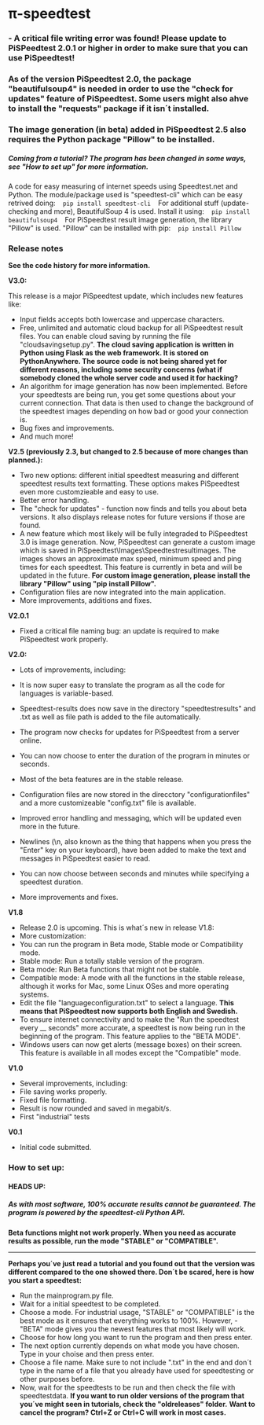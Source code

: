 # π-speedtest

### - A critical file writing error was found! Please update to PiSPeedtest 2.0.1 or higher in order to make sure that you can use PiSpeedtest!
### As of the version PiSpeedtest 2.0, the package "beautifulsoup4" is needed in order to use the "check for updates" feature of PiSpeedtest. Some users might also ahve to install the "requests" package if it isn´t installed.

### The image generation (in beta) added in PiSpeedtest 2.5 also requires the Python package "Pillow" to be installed.

##### Coming from a tutorial? The program has been changed in some ways, see "How to set up" for more information.
A code for easy measuring of internet speeds using Speedtest.net and Python. The module/package used is "speedtest-cli" which can be easy retrived doing:
` ` `
pip install speedtest-cli
 ` ` `
 For additional stuff (update-checking and more), BeautifulSoup 4 is used. Install it using:
  ` ` `
  pip install beautifulsoup4
   ` ` `
  For PiSpeedtest result image generation, the library "Pillow" is used. "Pillow" can be installed with pip:
  ` ` `
  pip install Pillow
   ` ` `
### Release notes
**See the code history for more information.**


**V3.0:**


This release is a major PiSpeedtest update, which includes new features like:
- Input fields accepts both lowercase and uppercase characters.
- Free, unlimited and automatic cloud backup for all PiSpeedtest result files. You can enable cloud saving
by running the file "cloudsavingsetup.py". **The cloud saving application is written in Python using Flask as
the web framework. It is stored on PythonAnywhere. The source code is not being shared yet for different reasons,
including some security concerns (what if somebody cloned the whole server code and used it for hacking?**
- An algorithm for image generation has now been implemented. Before your speedtests are being run, you get
some questions about your current connection. That data is then used to change the background of the speedtest
images depending on how bad or good your connection is.
- Bug fixes and improvements.
- And much more!

**V2.5 (previously 2.3, but changed to 2.5 because of more changes than planned.):**

- Two new options: different initial speedtest measuring and different speedtest results text formatting. These options
makes PiSpeedtest even more customzieable and easy to use.
- Better error handling.
- The "check for updates" - function now finds and tells you about beta versions. It also displays release notes for future versions if those are found.
- A new feature which most likely will be fully integraded to PiSpeedtest 3.0 is image generation. Now, PiSpeedtest can generate a custom image which is saved in PiSpeedtest\Images\Speedtestresultimages. The images shows an approximate max speed, minimum speed and ping times  for each speedtest. This feature is currently in beta and will be updated in the future. **For custom image generation, please install the library "Pillow" using "pip install Pillow".**
- Configuration files are now integrated into the main application.
- More improvements, additions and fixes.

**V2.0.1**
- Fixed a critical file naming bug: an update is required to make PiSpeedtest work properly.

**V2.0:**
- Lots of improvements, including:

 - It is now super easy to translate the program as all the code for languages is variable-based.
 - Speedtest-results does now save in the directory "speedtestresults" and .txt as well as file path is added to the file automatically.
 - The program now checks for updates for PiSpeedtest from a server online.
 - You can now choose to enter the duration of the program in minutes or seconds.
 - Most of the beta features are in the stable release.
 - Configuration files are now stored in the direcctory "configurationfiles" and a more customizeable "config.txt" file is available.
 - Improved error handling and messaging, which will be updated even more in the future.
 - Newlines (\n, also known as the thing that happens when you press the "Enter" key on your keyboard), have been added to make the text and messages in PiSpeedtest easier to read.
 
 - You can now choose between seconds and minutes while specifying a speedtest duration.
 - More improvements and fixes.

**V1.8**
- Release 2.0 is upcoming. This is what´s new in release V1.8:
- More customization:
 - You can run the program in Beta mode, Stable mode or Compatibility mode.
  - Stable mode: Run a totally stable version of the program.
  - Beta mode: Run Beta functions that might not be stable.
  - Compatible mode: A mode with all the functions in the stable release, although it works for Mac, some Linux OSes and more operating  systems.
 - Edit the file "languageconfiguration.txt" to select a language. **This means that PiSpeedtest now supports both English and Swedish.**
 - To ensure internet connectivity and to make the "Run the speedtest every __ seconds" more accurate, a speedtest is now being run in the beginning of the program. This feature applies to the "BETA MODE".
 - Windows users can now get alerts (message boxes) on their screen. This feature is available in all modes except the "Compatible" mode.
 
**V1.0**
- Several improvements, including:
 - File saving works properly.
 - Fixed file formatting.
 - Result is now rounded and saved in megabit/s.
- First "industrial" tests


**V0.1**
- Initial code submitted.

### How to set up:
#### HEADS UP:
##### As with most software, 100% accurate results cannot be guaranteed. The program is powered by the speedtest-cli Python API.
**Beta functions might not work properly. When you need as accurate results as possible, run the mode "STABLE" or "COMPATIBLE".**
___________________________________________
**Perhaps you´ve just read a tutorial and you found out that the version was different compared to the one showed there. Don´t be scared, here is how you start a speedtest:**

- Run the mainprogram.py file.
- Wait for a initial speedtest to be completed.
- Choose a mode. For industrial usage, "STABLE" or "COMPATIBLE" is the best mode as it ensures that everything works to 100%. However, - "BETA" mode gives you the newest features that most likely will work.
- Choose for how long you want to run the program and then press enter.
- The next option currently depends on what mode you have chosen. Type in your choise and then press enter.
- Choose a file name. Make sure to not include ".txt" in the end and don´t type in the name of a file that you already have used for speedtesting or other purposes before.
- Now, wait for the speedtests to be run and then check the file with speedtestdata.
**If you want to run older versions of the program that you´ve might seen in tutorials, check the "oldreleases" folder.**
**Want to cancel the program? Ctrl+Z or Ctrl+C will work in most cases.**
